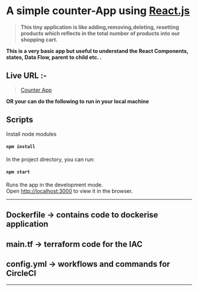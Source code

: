 # A simple counter-App using [React.js](https://reactjs.org)

> **This tiny application is like adding,removing,deleting, resetting products which reflects in the total number of products into our shopping cart.**

**This is a very basic app but useful to understand the React Components, states, Data Flow, parent to child etc. .**

## Live URL :-

> [Counter App](https://obscure-waters-60500.herokuapp.com)

**OR your can do the following to run in your local machine**

## Scripts

Install node modules

#### `npm install`

In the project directory, you can run:

#### `npm start`

Runs the app in the development mode.<br>
Open [http://localhost:3000](http://localhost:3000) to view it in the browser.

________________________________________________________

## Dockerfile -> contains code to dockerise application
## main.tf -> terraform code for the IAC
## config.yml -> workflows and commands for CircleCI
________________________________________________________
